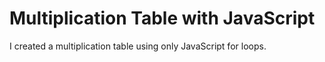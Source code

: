 # Multiplication Table with JavaScript
I created a multiplication table using only JavaScript for loops.

